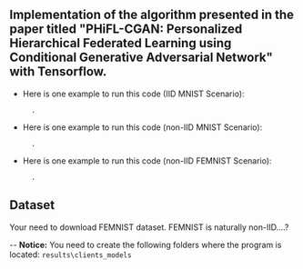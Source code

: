 Implementation of the algorithm presented in the paper titled "PHiFL-CGAN: Personalized Hierarchical Federated Learning using Conditional Generative Adversarial Network" with Tensorflow.
--
* Here is one example to run this code (IID MNIST Scenario):

        .

* Here is one example to run this code (non-IID MNIST Scenario):

        .

* Here is one example to run this code (non-IID FEMNIST Scenario):

        .

Dataset
--
Your need to download FEMNIST dataset. FEMNIST is naturally non-IID....?

--
**Notice:**
        You need to create the following folders where the program is located: `results\clients_models`
